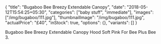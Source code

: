 {
    "title": "Bugaboo Bee Breezy Extendable Canopy",
    "date": "2018-05-12T15:54:25+05:30",
    "categories": ["baby stuff", "immediate"],
    "images": ["/img/bugaboo/111.jpg"],
    "thumbnailImage": "/img/bugaboo/111.jpg",
    "actualPrice": "£40",
    "inStock": true,
    "options": {},
    "variants": []
}

Bugaboo Bee Breezy Extendable Canopy Hood Soft Pink For Bee Plus Bee 3.